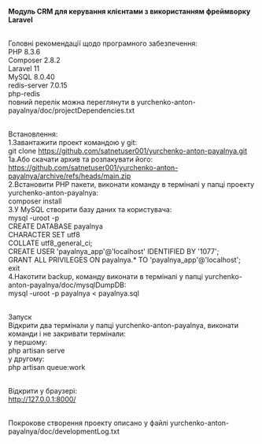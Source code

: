 <b>Модуль CRM для керування клієнтами з використанням фреймворку Laravel</b><br><br>

Головні рекомендації щодо програмного забезпечення:<br>
PHP 8.3.6<br>
Composer 2.8.2<br>
Laravel 11<br>
MySQL 8.0.40<br>
redis-server 7.0.15<br>
php-redis<br>
повний перелік можна переглянути в yurchenko-anton-payalnya/doc/projectDependencies.txt<br><br>

Встановлення:<br>
1.Завантажити проект командою у git:<br>
git clone https://github.com/satnetuser001/yurchenko-anton-payalnya.git<br>
1а.Або скачати архив та розпакувати його:<br>
https://github.com/satnetuser001/yurchenko-anton-payalnya/archive/refs/heads/main.zip<br>
2.Встановити PHP пакети, виконати команду в терміналі у папці проекту yurchenko-anton-payalnya:<br>
composer install<br>
3.У MySQL створити базу даних та користувача:<br>
mysql -uroot -p<br>
CREATE DATABASE payalnya<br>
CHARACTER SET utf8<br>
COLLATE utf8_general_ci;<br>
CREATE USER 'payalnya_app'@'localhost' IDENTIFIED BY '1077';<br>
GRANT ALL PRIVILEGES ON payalnya.* TO 'payalnya_app'@'localhost';<br>
exit<br>
4.Накотити backup, команду виконати в терміналі у папці yurchenko-anton-payalnya/doc/mysqlDumpDB:<br>
mysql -uroot -p payalnya < payalnya.sql<br><br>

Запуск<br>
Відкрити два термінали у папці yurchenko-anton-payalnya, виконати команди і не закривати термінали:<br>
у першому:<br>
php artisan serve<br>
у другому:<br>
php artisan queue:work<br><br>

Відкрити у браузері:<br>
http://127.0.0.1:8000/<br><br>

Покрокове створення проекту описано у файлі yurchenko-anton-payalnya/doc/developmentLog.txt